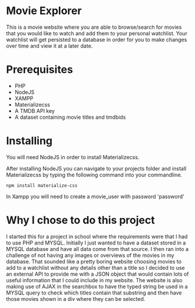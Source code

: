 # Movie Explorer

This is a movie website where you are able to browse/search for movies that you would like to watch and add them to your personal watchlist. Your watchlist will get persisted to a database in order for you to make changes over time and view it at a later date.
 
# Prerequisites

- PHP
- NodeJS
- XAMPP
- Materializecss
- A TMDB API key
- A dataset containing movie titles and tmdbids

# Installing

You will need NodeJS in order to install Materializecss.

After installing NodeJS you can navigate to your projects folder and install Materializecss by typing the following command into your commandline.

`npm install materialize-css`

In Xampp you will need to create a movie_user with password 'password'

# Why I chose to do this project

I started this for a project in school where the requirements were that I had to use PHP and MYSQL. Initially I just wanted to have a dataset stored in a MYSQL database and have all data come from that source. I then ran into a challenge of not having any images or overviews of the movies in my database. That sounded like a pretty boring website choosing movies to add to a watchlist without any details other than a title so I decided to use an external API to provide me with a JSON object that would contain lots of useful information that I could include in my website. The website is also making use of AJAX in the searchbox to have the typed string be used in a MYSQL query to check which titles contain that substring and then have those movies shown in a div where they can be selected.
